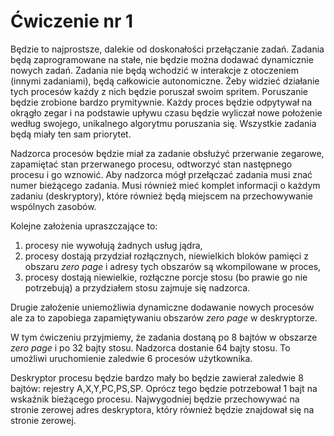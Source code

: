 # Ćwiczenie nr 1

Będzie to najprostsze, dalekie od doskonałości przełączanie zadań. Zadania będą zaprogramowane
na stałe, nie będzie można dodawać dynamicznie nowych zadań. Zadania nie będą wchodzić w interakcje
z otoczeniem (innymi zadaniami), będą całkowicie autonomiczne. Żeby widzieć działanie tych procesów
każdy z nich będzie poruszał swoim spritem. Poruszanie będzie zrobione bardzo prymitywnie. Każdy
proces będzie odpytywał na okrągło zegar i na podstawie upływu czasu będzie wyliczał nowe położenie
według swojego, unikalnego algorytmu poruszania się. Wszystkie zadania będą miały ten sam priorytet.

Nadzorca procesów będzie miał za zadanie obsłużyć przerwanie zegarowe, zapamiętać stan przerwanego
procesu, odtworzyć stan następnego procesu i go wznowić. Aby nadzorca mógł przełączać zadania
musi znać numer bieżącego zadania. Musi również mieć komplet informacji o każdym zadaniu (deskryptory),
które również będą miejscem na przechowywanie wspólnych zasobów.

Kolejne założenia upraszczające to:

1. procesy nie wywołują żadnych usług jądra,
2. procesy dostają przydział rozłącznych, niewielkich bloków pamięci z obszaru *zero page* i adresy
   tych obszarów są wkompilowane w proces,
3. procesy dostają niewielkie, rozłączne porcje stosu (bo prawie go nie potrzebują) a przydziałem
   stosu zajmuje się nadzorca.

Drugie założenie uniemożliwia dynamiczne dodawanie nowych procesów ale za to zapobiega zapamiętywaniu
obszarów *zero page* w deskryptorze.

W tym ćwiczeniu przyjmiemy, że zadania dostaną po 8 bajtów w obszarze *zero page* i po 32 bajty stosu.
Nadzorca dostanie 64 bajty stosu. To umożliwi uruchomienie zaledwie 6 procesów użytkownika.

Deskryptor procesu będzie bardzo mały bo będzie zawierał zaledwie 8 bajtów: rejestry A,X,Y,PC,PS,SP.
Oprócz tego będzie potrzebował 1 bajt na wskaźnik bieżącego procesu. Najwygodniej będzie przechowywać
na stronie zerowej adres deskryptora, który również będzie znajdował się na stronie zerowej.
